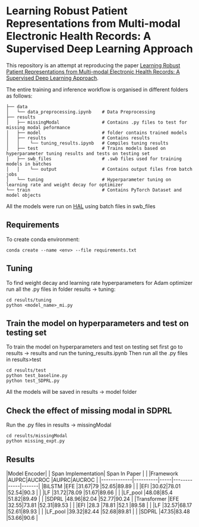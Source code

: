 # Learning Robust Patient Representations from Multi-modal Electronic Health Records: A Supervised Deep Learning Approach

This repository is an attempt at reproducing the paper [Learning Robust Patient Representations from Multi-modal Electronic Health Records: A Supervised Deep Learning Approach](https://epubs.siam.org/doi/10.1137/1.9781611976700.66). 

The entire training and inference workflow is organised in different folders as follows:
    
    ├── data
    │   └── data_preprocessing.ipynb    # Data Preprocessing
    ├── results                         
    │   ├── missingModal                # Contains .py files to test for missing modal peformance
    │   ├── model                       # folder contains trained models
    │   ├── results                     # Contains results
    │   │    └── tuning_results.ipynb   # Compiles tuning results
    │   ├── test                        # Trains models based on hyperparameter tuning results and tests on testing set
    │   ├── swb_files                   # .swb files used for training models in batches
    │   │    └── output                 # Contains output files from batch jobs
    │   └── tuning                      # Hyperparameter tuning on learning rate and weight decay for optimizer
    └── train                           # Contains PyTorch Dataset and model objects

All the models were run on [HAL](https://wiki.ncsa.illinois.edu/display/ISL20/HAL+cluster) using batch files in swb_files

## Requirements

To create conda environment:

```setup
conda create --name <env> --file requirements.txt
```

## Tuning
To find weight decay and learning rate hyperparameters for Adam optimizer run all the .py files in folder results -> tuning:

```tuning
cd results/tuning
python <model_name>_mi.py 
```

## Train the model on hyperparameters and test on testing set
To train the model on hyperparameters and test on testing set first go to results -> results and run the tuning_results.ipynb
Then run all the .py files in results>test

```test
cd results/test
python test_baseline.py
python test_SDPRL.py
```

All the models will be saved in results -> model folder


## Check the effect of missing modal in SDPRL

Run the .py files in results -> missingModal

```missing_modal
cd results/missingModal
python missing_expt.py
```

## Results


|Model Encoder|          | Span <td colspan=2>Implementation| Span <td colspan=2> In Paper    |
|             |Framework |AUPRC|AUCROC  |AUPRC|AUCROC |
|-------------|----------|-----|--------|-----|-------|
|BiLSTM       |EFE       |31.67|79      |52.65|89.89  |
|             |EFI       |30.62|78.01   |52.54|90.3   |
|             |LF        |31.72|78.09   |51.67|89.66  |
|             |LF_pool   |48.08|85.4    |51.82|89.49  |
|             |SDPRL     |48.96|82.04   |52.77|90.24  |
|Transformer  |EFE       |32.55|73.81   |52.31|89.53  |
|             |EFI       |28.3 |78.81   |52.1 |89.58  |
|             |LF        |32.57|68.17   |52.61|89.93  |
|             |LF_pool   |39.32|82.44   |52.68|89.81  |
|             |SDPRL     |47.35|83.48   |53.66|90.6   |
